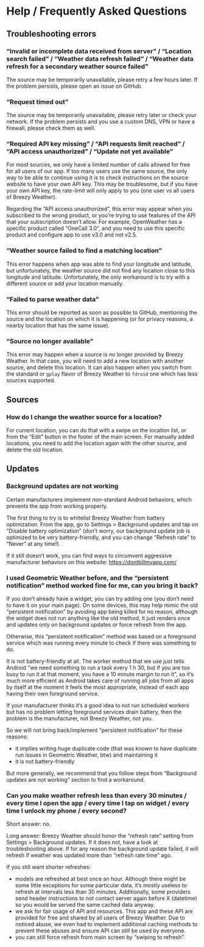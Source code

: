 # Help / Frequently Asked Questions

## Troubleshooting errors

### “Invalid or incomplete data received from server” / “Location search failed” / “Weather data refresh failed” / “Weather data refresh for a secondary weather source failed”

The source may be temporarily unavailable, please retry a few hours later. If the problem persists, please open an issue on GitHub.


### “Request timed out”

The source may be temporarily unavailable, please retry later or check your network. If the problem persists and you use a custom DNS, VPN or have a firewall, please check them as well.


### “Required API key missing” / “API requests limit reached” / “API access unauthorized” / “Update not yet available”

For most sources, we only have a limited number of calls allowed for free for all users of our app. If too many users use the same source, the only way to be able to continue using it is to check instructions on the source website to have your own API key. This may be troublesome, but if you have your own API key, the rate-limit will only apply to you (one user vs all users of Breezy Weather).

Regarding the “API access unauthorized”, this error may appear when you subscribed to the wrong product, or you’re trying to use features of the API that your subscription doesn’t allow. For example, OpenWeather has a specific product called “OneCall 3.0”, and you need to use this specific product and configure app to use v3.0 and not v2.5.


### “Weather source failed to find a matching location”

This error happens when app was able to find your longitude and latitude, but unfortunately, the weather source did not find any location close to this longitude and latitude. Unfortunately, the only workaround is to try with a different source or add your location manually.


### “Failed to parse weather data”

This error should be reported as soon as possible to GitHub, mentioning the source and the location on which it is happening (or for privacy reasons, a nearby location that has the same issue).


### “Source no longer available”

This error may happen when a source is no longer provided by Breezy Weather. In that case, you will need to add a new location with another source, and delete this location. It can also happen when you switch from the standard or `gplay` flavor of Breezy Weather to `fdroid` one which has less sources supported.




## Sources

### How do I change the weather source for a location?

For current location, you can do that with a swipe on the location list, or from the “Edit” button in the footer of the main screen. For manually added locations, you need to add the location again with the other source, and delete the old location.


## Updates

### Background updates are not working

Certain manufacturers implement non-standard Android behaviors, which prevents the app from working properly.

The first thing to try is to whitelist Breezy Weather from battery optimization. From the app, go to Settings > Background updates and tap on “Disable battery optimization” (don’t worry, our background update job is optimized to be very battery-friendly, and you can change “Refresh rate” to “Never” at any time!).

If it still doesn’t work, you can find ways to circumvent aggressive manufacturer behaviors on this website: https://dontkillmyapp.com/


### I used Geometric Weather before, and the “persistent notification” method worked fine for me, can you bring it back?

If you don’t already have a widget, you can try adding one (you don’t need to have it on your main page). On some devices, this may help mimic the old “persistent notification” by avoiding app being killed for no reason, although the widget does not run anything like the old method, it just renders once and updates only on background updates or force refresh from the app.

Otherwise, this “persistent notification” method was based on a foreground service which was running every minute to check if there was something to do.

It is not battery-friendly at all. The worker method that we use just tells Android "we need something to run a task every 1 h 30, but if you are too busy to run it at that moment, you have a 10 minute margin to run it", so it’s much more efficient as Android takes care of running all jobs from all apps by itself at the moment it feels the most appropriate, instead of each app having their own foreground service.

If your manufacturer thinks it’s a good idea to not run scheduled workers but has no problem letting foreground services drain battery, then the problem is the manufacturer, not Breezy Weather, not you.

So we will not bring back/implement “persistent notification” for these reasons:
- it implies writing huge duplicate code (that was known to have duplicate run issues in Geometric Weather, btw) and maintaining it
- it is not battery-friendly

But more generally, we recommend that you follow steps from “Background updates are not working” section to find a workaround.


### Can you make weather refresh less than every 30 minutes / every time I open the app / every time I tap on widget / every time I unlock my phone / every second?

Short answer: no.

Long answer:
Breezy Weather should honor the “refresh rate” setting from Settings > Background updates. If it does not, have a look at troubleshooting above.
If for any reason the background update failed, it will refresh if weather was updated more than “refresh rate time” ago.

If you still want shorter refreshes:
- models are refreshed at best once an hour. Although there might be some little exceptions for some particular data, it’s mostly useless to refresh at intervals less than 30 minutes. Additionally, some providers send header instructions to not contact server again before X (datetime) so you would be served the same cached data anyway.
- we ask for fair usage of API and resources. This app and these API are provided for free and shared by all users of Breezy Weather. Due to noticed abuse, we even had to implement additional caching methods to prevent these abuses and ensure API can still be used by everyone.
- you can still force refresh from main screen by “swiping to refresh”.
